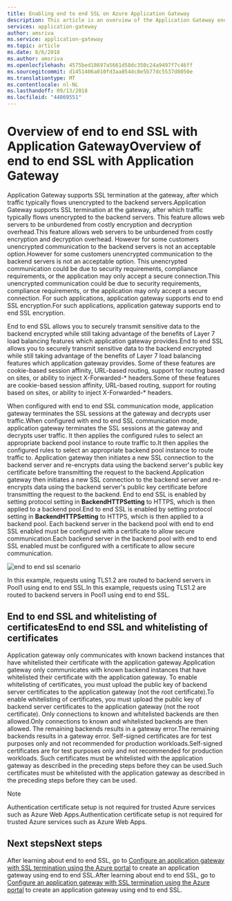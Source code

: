 ```yaml
---
title: Enabling end to end SSL on Azure Application Gateway
description: This article is an overview of the Application Gateway end to end SSL support.
services: application-gateway
author: amsriva
ms.service: application-gateway
ms.topic: article
ms.date: 8/6/2018
ms.author: amsriva
ms.openlocfilehash: 4575bed18697a5661d58dc350c24a9497f7c46ff
ms.sourcegitcommit: d1451406a010fd3aa854dc8e5b77dc5537d8050e
ms.translationtype: MT
ms.contentlocale: nl-NL
ms.lasthandoff: 09/13/2018
ms.locfileid: "44869551"
---
```

# <a name="overview-of-end-to-end-ssl-with-application-gateway"></a><span data-ttu-id="ab3db-103">Overview of end to end SSL with Application Gateway</span><span class="sxs-lookup"><span data-stu-id="ab3db-103">Overview of end to end SSL with Application Gateway</span></span>

<span data-ttu-id="ab3db-104">Application Gateway supports SSL termination at the gateway, after which traffic typically flows unencrypted to the backend servers.</span><span class="sxs-lookup"><span data-stu-id="ab3db-104">Application Gateway supports SSL termination at the gateway, after which traffic typically flows unencrypted to the backend servers.</span></span> <span data-ttu-id="ab3db-105">This feature allows web servers to be unburdened from costly encryption and decryption overhead.</span><span class="sxs-lookup"><span data-stu-id="ab3db-105">This feature allows web servers to be unburdened from costly encryption and decryption overhead.</span></span> <span data-ttu-id="ab3db-106">However for some customers unencrypted communication to the backend servers is not an acceptable option.</span><span class="sxs-lookup"><span data-stu-id="ab3db-106">However for some customers unencrypted communication to the backend servers is not an acceptable option.</span></span> <span data-ttu-id="ab3db-107">This unencrypted communication could be due to security requirements, compliance requirements, or the application may only accept a secure connection.</span><span class="sxs-lookup"><span data-stu-id="ab3db-107">This unencrypted communication could be due to security requirements, compliance requirements, or the application may only accept a secure connection.</span></span> <span data-ttu-id="ab3db-108">For such applications, application gateway supports end to end SSL encryption.</span><span class="sxs-lookup"><span data-stu-id="ab3db-108">For such applications, application gateway supports end to end SSL encryption.</span></span>

<span data-ttu-id="ab3db-109">End to end SSL allows you to securely transmit sensitive data to the backend encrypted while still taking advantage of the benefits of Layer 7 load balancing features which application gateway provides.</span><span class="sxs-lookup"><span data-stu-id="ab3db-109">End to end SSL allows you to securely transmit sensitive data to the backend encrypted while still taking advantage of the benefits of Layer 7 load balancing features which application gateway provides.</span></span> <span data-ttu-id="ab3db-110">Some of these features are cookie-based session affinity, URL-based routing, support for routing based on sites, or ability to inject X-Forwarded-\* headers.</span><span class="sxs-lookup"><span data-stu-id="ab3db-110">Some of these features are cookie-based session affinity, URL-based routing, support for routing based on sites, or ability to inject X-Forwarded-\* headers.</span></span>

<span data-ttu-id="ab3db-111">When configured with end to end SSL communication mode, application gateway terminates the SSL sessions at the gateway and decrypts user traffic.</span><span class="sxs-lookup"><span data-stu-id="ab3db-111">When configured with end to end SSL communication mode, application gateway terminates the SSL sessions at the gateway and decrypts user traffic.</span></span> <span data-ttu-id="ab3db-112">It then applies the configured rules to select an appropriate backend pool instance to route traffic to.</span><span class="sxs-lookup"><span data-stu-id="ab3db-112">It then applies the configured rules to select an appropriate backend pool instance to route traffic to.</span></span> <span data-ttu-id="ab3db-113">Application gateway then initiates a new SSL connection to the backend server and re-encrypts data using the backend server's public key certificate before transmitting the request to the backend.</span><span class="sxs-lookup"><span data-stu-id="ab3db-113">Application gateway then initiates a new SSL connection to the backend server and re-encrypts data using the backend server's public key certificate before transmitting the request to the backend.</span></span> <span data-ttu-id="ab3db-114">End to end SSL is enabled by setting protocol setting in **BackendHTTPSetting** to HTTPS, which is then applied to a backend pool.</span><span class="sxs-lookup"><span data-stu-id="ab3db-114">End to end SSL is enabled by setting protocol setting in **BackendHTTPSetting** to HTTPS, which is then applied to a backend pool.</span></span> <span data-ttu-id="ab3db-115">Each backend server in the backend pool with end to end SSL enabled must be configured with a certificate to allow secure communication.</span><span class="sxs-lookup"><span data-stu-id="ab3db-115">Each backend server in the backend pool with end to end SSL enabled must be configured with a certificate to allow secure communication.</span></span>

![end to end ssl scenario][1]

<span data-ttu-id="ab3db-117">In this example, requests using TLS1.2 are routed to backend servers in Pool1 using end to end SSL.</span><span class="sxs-lookup"><span data-stu-id="ab3db-117">In this example, requests using TLS1.2 are routed to backend servers in Pool1 using end to end SSL.</span></span>

## <a name="end-to-end-ssl-and-whitelisting-of-certificates"></a><span data-ttu-id="ab3db-118">End to end SSL and whitelisting of certificates</span><span class="sxs-lookup"><span data-stu-id="ab3db-118">End to end SSL and whitelisting of certificates</span></span>

<span data-ttu-id="ab3db-119">Application gateway only communicates with known backend instances that have whitelisted their certificate with the application gateway.</span><span class="sxs-lookup"><span data-stu-id="ab3db-119">Application gateway only communicates with known backend instances that have whitelisted their certificate with the application gateway.</span></span> <span data-ttu-id="ab3db-120">To enable whitelisting of certificates, you must upload the public key of backend server certificates to the application gateway (not the root certificate).</span><span class="sxs-lookup"><span data-stu-id="ab3db-120">To enable whitelisting of certificates, you must upload the public key of backend server certificates to the application gateway (not the root certificate).</span></span> <span data-ttu-id="ab3db-121">Only connections to known and whitelisted backends are then allowed.</span><span class="sxs-lookup"><span data-stu-id="ab3db-121">Only connections to known and whitelisted backends are then allowed.</span></span> <span data-ttu-id="ab3db-122">The remaining backends results in a gateway error.</span><span class="sxs-lookup"><span data-stu-id="ab3db-122">The remaining backends results in a gateway error.</span></span> <span data-ttu-id="ab3db-123">Self-signed certificates are for test purposes only and not recommended for production workloads.</span><span class="sxs-lookup"><span data-stu-id="ab3db-123">Self-signed certificates are for test purposes only and not recommended for production workloads.</span></span> <span data-ttu-id="ab3db-124">Such certificates must be whitelisted with the application gateway as described in the preceding steps before they can be used.</span><span class="sxs-lookup"><span data-stu-id="ab3db-124">Such certificates must be whitelisted with the application gateway as described in the preceding steps before they can be used.</span></span>

> [!NOTE]
> <span data-ttu-id="ab3db-125">Authentication certificate setup is not required for trusted Azure services such as Azure Web Apps.</span><span class="sxs-lookup"><span data-stu-id="ab3db-125">Authentication certificate setup is not required for trusted Azure services such as Azure Web Apps.</span></span>

## <a name="next-steps"></a><span data-ttu-id="ab3db-126">Next steps</span><span class="sxs-lookup"><span data-stu-id="ab3db-126">Next steps</span></span>

<span data-ttu-id="ab3db-127">After learning about end to end SSL, go to [Configure an application gateway with SSL termination using the Azure portal](create-ssl-portal.md) to create an application gateway using end to end SSL.</span><span class="sxs-lookup"><span data-stu-id="ab3db-127">After learning about end to end SSL, go to [Configure an application gateway with SSL termination using the Azure portal](create-ssl-portal.md) to create an application gateway using end to end SSL.</span></span>

<!--Image references-->

[1]: ./media/ssl-overview/scenario.png
